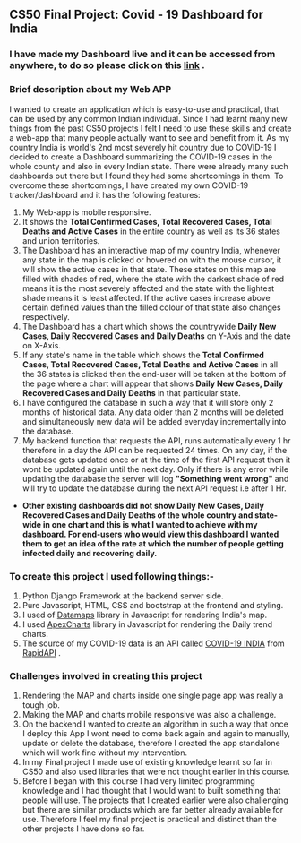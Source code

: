 ## CS50 Final Project: Covid - 19 Dashboard for India

### I have made my Dashboard live and it can be accessed from anywhere, to do so please click on this [link](https://indiacov19-ralphmachado.herokuapp.com/) .

### Brief description about my Web APP
I wanted to create an application which is easy-to-use and practical, that can be used by any common Indian individual. Since I had learnt
many new things from the past CS50 projects I felt I need to use these skills and create a web-app that many people actually want to see
and benefit from it. As my country India is world's 2nd most severely hit country due to COVID-19 I decided to create a Dashboard summarizing
the COVID-19 cases in the whole county and also in every Indian state. There were already many such dashboards out there but I found they 
had some shortcomings in them. To overcome these shortcomings, I have created my own COVID-19 tracker/dashboard and it has the following features:
1. My Web-app is mobile responsive.
2. It shows the **Total Confirmed Cases, Total Recovered Cases, Total Deaths and Active Cases** in the entire country as well as its 36 states 
and union territories.
3. The Dashboard has an interactive map of my country India, whenever any state in the map is clicked or hovered on with the mouse cursor, 
it will show the active cases in that state. These states on this map are filled with shades of red, where the state with the darkest 
shade of red means it is the most severely affected and the state with the lightest shade means it is least affected. If the active cases 
increase above certain defined values than the filled colour of that state also changes respectively.
4. The Dashboard has a chart which shows the countrywide **Daily New Cases, Daily Recovered Cases and Daily Deaths** on Y-Axis and the date on X-Axis.
5. If any state's name in the table which shows the **Total Confirmed Cases, Total Recovered Cases, Total Deaths and Active Cases** in all the 36 states 
is clicked then the end-user will be taken at the bottom of the page where a chart will appear that shows **Daily New Cases, Daily Recovered Cases and 
Daily Deaths** in that particular state.
6. I have configured the database in such a way that it will store only 2 months of historical data. Any data older than 2 months will be deleted and
simultaneously new data will be added everyday incrementally into the database.
7. My backend function that requests the API, runs automatically every 1 hr therefore in a day the API can be requested 24 times. On any day, if
the database gets updated once or at the time of the first API request then it wont be updated again until the next day. Only if there is any error
while updating the database the server will log **"Something went wrong"** and will try to update the database during the next API request i.e after
1 Hr.   
- **Other existing dashboards did not show **Daily New Cases, Daily Recovered Cases and Daily Deaths** of the whole country and state-wide in one chart 
and this is what I wanted to achieve with my dashboard. For end-users who would view this dashboard I wanted them to get an idea of the rate at which 
the number of people getting infected daily and recovering daily.**

### To create this project I used following things:-
1. Python Django Framework at the backend server side.
2. Pure Javascript, HTML, CSS and bootstrap at the frontend and styling.
3. I used of [Datamaps](https://datamaps.github.io/) library in Javascript for rendering India's map.
4. I used [ApexCharts](https://apexcharts.com/) library in Javascript for rendering the Daily trend charts.
5. The source of my COVID-19 data is an API called [COVID-19 INDIA](https://rapidapi.com/fsolutions-fsolutions-default/api/covid-19-india2/details) 
from [RapidAPI](https://rapidapi.com/) .

### Challenges involved in creating this project
1. Rendering the MAP and charts inside one single page app was really a tough job. 
2. Making the MAP and charts mobile responsive was also a challenge.
3. On the backend I wanted to create an algorithm in such a way that once I deploy this App I wont need to come back again and again to manually,
update or delete the database, therefore I created the app standalone which will work fine without my intervention.
4. In my Final project I made use of existing knowledge learnt so far in CS50 and  also used libraries that were not thought earlier in this
course.
5. Before I began with this course I had very limited programming knowledge and I had thought that I would want to built something that people 
will use. The projects that I created earlier were also challenging but there are similar products which are far better already available for use. 
Therefore I feel my final project is practical and distinct than the other projects I have done so far.
